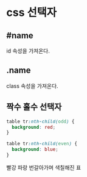 # css 선택자

## #name

id 속성을 가져온다.

## .name

class 속성을 가져온다.

## 짝수 홀수 선택자

~~~css
table tr:nth-child(odd) {
  background: red;
}

table tr:nth-child(even) {
  background: blue;
}
~~~

빨강 파랑 번갈아가며 색칠해진 표